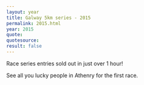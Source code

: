```yaml
---
layout: year
title: Galway 5km series - 2015
permalink: 2015.html
year: 2015
quote:
quotesource: 
result: false
---
```

Race series entries sold out in just over 1 hour!

See all you lucky people in Athenry for the first race.
